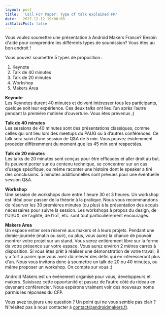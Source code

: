 ```yaml
---
layout: post
title:  'Call For Paper: Type of talk explained FR'
date:   2017-12-12 19:00:00
isStaticPost: false
---
```

Vous voulez soumettre une présentation à Android Makers France? Besoin d'aide pour comprendre les différents types de soumission? Vous êtes au bon endroit !

Vous pouvez soumettre 5 types de proposition : <br />
 1. Keynote<br />
 2. Talk de 40 minutes<br />
 3. Talk de 20 minutes<br />
 4. Workshop<br />
 5. Makers Area<br />


**Keynote**<br />
Les Keynotes durent 40 minutes et doivent intéresser tous les participants, quelque soit leur expérience. Ces deux talks ont lieu l’un après l’autre pendant la première matinée d’ouverture. Vous êtes prévenus ;) 

**Talk de 40 minutes**<br />
Les sessions de 40 minutes sont des présentations classiques, comme celles qui ont lieu lors des meetups du PAUG ou à d’autres conférences. Ce talk sera suivi d’une session de Q&A de 5 min. Vous pouvez évidemment procéder différemment du moment que les 45 min sont respectées. 

**Talk de 20 minutes**<br />
Les talks de 20 minutes sont conçus pour être efficaces et aller droit au but. Ils peuvent porter sur du contenu technique, se concentrer sur un cas d’usage spécifique, ou même raconter une histoire dont le speaker a tiré des conclusions. 5 minutes additionnelles sont prévues pour une éventuelle session Q&A.

**Workshop**<br />
Une session de workshops dure entre 1 heure 30 et 3 heures. Un workshop est  idéal pour passer de la théorie à la pratique. Nous vous recommandons de réserver les 30 premières minutes (ou plus) à la présentation des acquis nécessaires pour suivre la session.
Les workshops à propos du design, de l’UI/UX, de l’agilité, de l’IoT, etc. sont tout particulièrement encouragés.


**Makers Area**<br />
Un espace entier sera réservé aux makers et à leurs projets. Pendant une demie-journée (matin ou soir), ou plus, vous aurez la chance de pouvoir montrer votre projet sur un stand. Vous serez entièrement libre sur la forme de votre présence sur votre espace. Vous aurez environ 2 mètres carrés à disposition. 
Si vous êtes prêt à réaliser une démonstration de votre travail, il y a fort à parier que vous avez dû relever des défis qui en intéresseront plus d’un. Nous vous invitons donc à soumettre un talk de 20 ou 40 minutes, ou même proposer un workshop. On compte sur vous :)


Android Makers est un événement organisé pour vous, développeurs et makers. Saisissez cette opportunité et passez de l’autre côté du rideau en devenant conférencier. Nous espérons vraiment voir des nouveaux noms parmis les réponses du CFP.

Vous avez toujours une question ? Un point qui ne vous semble pas clair ? N’hésitez pas à nous contacter à [contact@androidmakers.fr](mailto:contact@androidmakers.fr).

